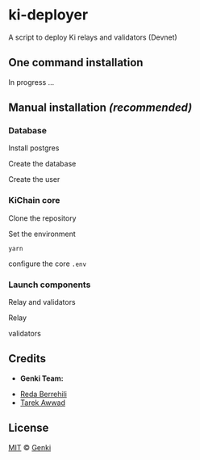 # ki-deployer
A script to deploy Ki relays and validators (Devnet)

## One command installation
In progress ...

## Manual installation *(recommended)*
### Database
Install postgres

Create the database

Create the user

### KiChain core
Clone the repository

Set the environment

`yarn`

configure the core
`.env`

### Launch components
Relay and validators

Relay

validators

## Credits
* __Genki Team:__
- [Reda Berrehili](https://github.com/berrehili)
- [Tarek Awwad](https://github.com/TarekAwwad)

## License

[MIT](LICENSE) © [Genki](https://gen.ki)
